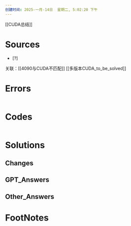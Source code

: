 ```yaml
---
创建时间: 2025-一月-14日  星期二, 5:02:20 下午
---
```

[[CUDA总结]]

# Sources

- [?] 

关联：[[4090与CUDA不匹配]]
[[多版本CUDA_to_be_solved]]



# Errors
```bash

```

# Codes

```python

```

# Solutions


## Changes


## GPT_Answers


## Other_Answers


# FootNotes
